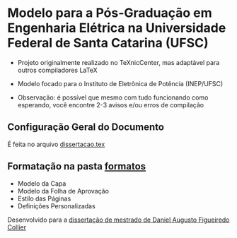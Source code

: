 # Modelo para a Pós-Graduação em Engenharia Elétrica na Universidade Federal de Santa Catarina (UFSC)

- Projeto originalmente realizado no TeXnicCenter, mas adaptável para outros compiladores LaTeX

- Modelo focado para o Instituto de Eletrônica de Potência (INEP/UFSC)

- Observação: é possível que mesmo com tudo funcionando como esperando, você encontre 2-3 avisos e/ou erros de compilação

## Configuração Geral do Documento

É feita no arquivo [dissertacao.tex](/dissertacao.tex)

## Formatação na pasta [formatos](/Formatos)

- Modelo da Capa
- Modelo da Folha de Aprovação
- Estilo das Páginas
- Definições Personalizadas

Desenvolvido para a [dissertação de mestrado de Daniel Augusto Figueiredo Collier](https://repositorio.ufsc.br/xmlui/handle/123456789/95802)
